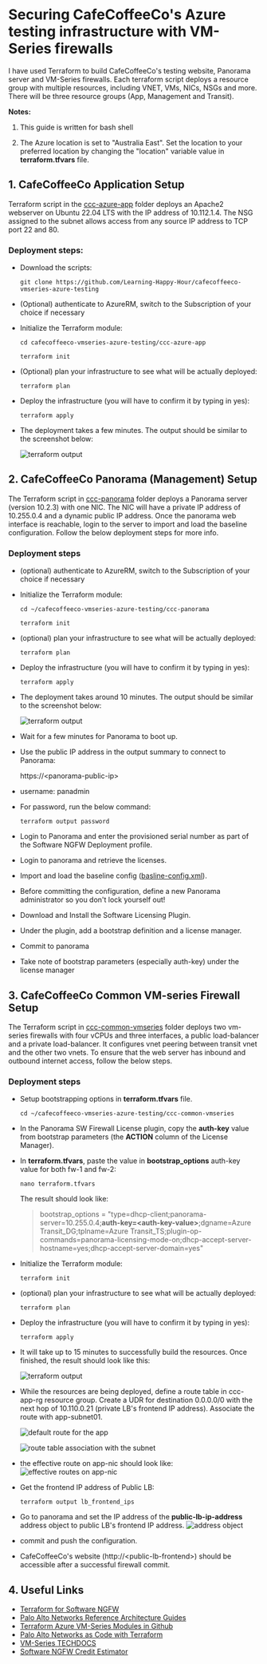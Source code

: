 # Securing CafeCoffeeCo's Azure testing infrastructure with VM-Series firewalls

I have used Terraform to build CafeCoffeeCo's testing website, Panorama server and VM-Series firewalls. Each terraform script deploys a resource group with multiple resources, including VNET, VMs, NICs, NSGs and more. There will be three resource groups (App, Management and Transit).

**Notes:** 

1. This guide is written for bash shell

2. The Azure location is set to "Australia East". Set the location to your preferred location by changing the "location" variable value in __terraform.tfvars__ file.

## 1. CafeCoffeeCo Application Setup

Terraform script in the [ccc-azure-app](/ccc-azure-app/) folder deploys an Apache2 webserver on Ubuntu 22.04 LTS with the IP address of 10.112.1.4. The NSG assigned to the subnet allows access from any source IP address to TCP port 22 and 80.

### Deployment steps:

- Download the scripts:

    ```
    git clone https://github.com/Learning-Happy-Hour/cafecoffeeco-vmseries-azure-testing
- (Optional) authenticate to AzureRM, switch to the Subscription of your choice if necessary

- Initialize the Terraform module:

    ```
    cd cafecoffeeco-vmseries-azure-testing/ccc-azure-app
    ```
    ```
    terraform init
    ```
- (Optional) plan your infrastructure to see what will be actually deployed:
    
     ```
    terraform plan
    ```    
- Deploy the infrastructure (you will have to confirm it by typing in yes):

    ```
    terraform apply
    ```
- The deployment takes a few minutes. The output should be similar to the screenshot below:

  ![terraform output](/images/app-output.jpg)

## 2. CafeCoffeeCo Panorama (Management) Setup 

The Terraform script in [ccc-panorama](/ccc-panorama/) folder deploys a Panorama server (version 10.2.3) with one NIC. The NIC will have a private IP address of 10.255.0.4 and a dynamic public IP address. Once the panorama web interface is reachable, login to the server to import and load the baseline configuration. Follow the below deployment steps for more info.

### Deployment steps

- (optional) authenticate to AzureRM, switch to the Subscription of your choice if necessary

- Initialize the Terraform module:
    ```
    cd ~/cafecoffeeco-vmseries-azure-testing/ccc-panorama
    ```
    ```
    terraform init
    ```
- (optional) plan your infrastructure to see what will be actually deployed:
    
     ```
    terraform plan
    ```    
- Deploy the infrastructure (you will have to confirm it by typing in yes):

    ```
    terraform apply
    ```
- The deployment takes around 10 minutes. The output should be similar to the screenshot below:

    ![terraform output](/images/panorama-output.jpg)


- Wait for a few minutes for Panorama to boot up.
- Use the public IP address in the output summary to connect to Panorama:

    https://\<panorama-public-ip\>

-  username: panadmin

- For password, run the below command:

    ```
    terraform output password
    ```
- Login to Panorama and enter the provisioned serial number as part of the Software NGFW Deployment profile.
- Login to panorama and retrieve the licenses. 
- Import and load the baseline config ([basline-config.xml](/ccc-panorama/baseline-config.xml)).
- Before committing the configuration, define a new Panorama administrator so you don't lock yourself out!
- Download and Install the Software Licensing Plugin. 
- Under the plugin, add a bootstrap definition and a license manager.
- Commit to panorama
- Take note of bootstrap parameters (especially auth-key) under the license manager


## 3. CafeCoffeeCo Common VM-series Firewall Setup

The Terraform script in [ccc-common-vmseries](/ccc-common-vmseries/) folder deploys two vm-series firewalls with four vCPUs and three interfaces, a public load-balancer and a private load-balancer. It configures vnet peering between transit vnet and the other two vnets. To ensure that the web server has inbound and outbound internet access, follow the below steps.


### Deployment steps

- Setup bootstrapping options in  **terraform.tfvars** file. 
    ```
    cd ~/cafecoffeeco-vmseries-azure-testing/ccc-common-vmseries
    ```
   
-  In the Panorama SW Firewall License plugin, copy the **auth-key** value from bootstrap parameters (the  **ACTION** column of the License Manager). 

- In **terraform.tfvars**, paste the value in **bootstrap_options** auth-key value for both fw-1 and fw-2:  

    
    ```
    nano terraform.tfvars
    ```
    The result should look like:

    
    > bootstrap_options = "type=dhcp-client;panorama-server=10.255.0.4;__**auth-key=\<auth-key-value\>**__;dgname=Azure Transit_DG;tplname=Azure Transit_TS;plugin-op-commands=panorama-licensing-mode-on;dhcp-accept-server-hostname=yes;dhcp-accept-server-domain=yes"
    
- Initialize the Terraform module:

    ```
    terraform init
    ```
- (optional) plan your infrastructure to see what will be actually deployed:
    
     ```
    terraform plan
    ```    
- Deploy the infrastructure (you will have to confirm it by typing in yes):

    ```
    terraform apply
    ```
- It will take up to 15 minutes to successfully build the resources. Once finished, the result should look like this:

    ![terraform output](/images/vmseries-output.jpg)


- While the resources are being deployed, define a route table in ccc-app-rg resource group. Create a UDR for destination  0.0.0.0/0 with the next hop of 10.110.0.21 (private LB's frontend IP address). Associate the route with app-subnet01.

    ![default route for the app](/images/default-route-definition.jpg)

    ![route table association with the subnet](/images/route-association.jpg)

- the effective route on app-nic should look like:
    ![effective routes on app-nic](/images/effective-routes.jpg)

- Get the frontend IP address of Public LB:
    ```
    terraform output lb_frontend_ips
    ```
- Go to panorama and set the IP address of the **public-lb-ip-address** address object to public LB's frontend IP address.
    ![address object](/ccc-common-vmseries/address%20object.jpg)

- commit and push the configuration.
- CafeCoffeeCo's website (http://\<public-lb-frontend\>) should be accessible after a successful firewall commit.

## 4. Useful Links

- [Terraform for Software NGFW](https://pan.dev/swfw/) 
- [Palo Alto Networks  Reference Architecture Guides](https://www.paloaltonetworks.com/resources/reference-architectures)
- [Terraform Azure VM-Series Modules in Github](https://github.com/PaloAltoNetworks/terraform-azurerm-vmseries-modules)
- [Palo Alto Networks as Code with Terraform](https://pan.dev/terraform/)
- [VM-Series TECHDOCS](https://docs.paloaltonetworks.com/vm-series)
- [Software NGFW Credit Estimator](https://www.paloaltonetworks.com/resources/tools/ngfw-credits-estimator)



